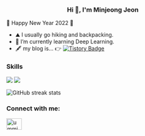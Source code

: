 <!--
**ummjevel/ummjevel** is a ✨ _special_ ✨ repository because its `README.md` (this file) appears on your GitHub profile.

Here are some ideas to get you started:

- 🔭 I’m currently working on ...
- 🌱 I’m currently learning ...
- 👯 I’m looking to collaborate on ...
- 🤔 I’m looking for help with ...
- 💬 Ask me about ...
- 📫 How to reach me: ...
- 😄 Pronouns: ...
- ⚡ Fun fact: ...
-->

<h3 align="center">Hi 👋, I'm Minjeong Jeon</h3>
🐯 Happy New Year 2022 🧧

<!-- - 🔭 I’m currently working on level up. -->
- ⛰ I usually go hiking and backpacking.
- 🌱 I’m currently learning Deep Learning. 
- 🖋 my blog is... 👉
     [![Tistory Badge](https://img.shields.io/badge/Tech%20Blog-555263?style=flat&logoColor=white)](https://mseagle.tistory.com/)



### Skills
<img src="https://img.shields.io/badge/c++-00599C?style=for-the-badge&logo=c%2B%2B&logoColor=white"> <img src="https://img.shields.io/badge/python-3776AB?style=for-the-badge&logo=python&logoColor=white"> 


<!-- ![GitHub stats](https://github-readme-stats.vercel.app/api?username=ummjevel&show_icons=true&count_private=true) -->
![GitHub streak stats](https://github-readme-streak-stats.herokuapp.com/?user=ummjevel)  

<h3 align="left">Connect with me:</h3>
<p align="left">
<!-- <a href="https://instagram.com/ummjevel" target="blank"><img align="center" src="https://raw.githubusercontent.com/rahuldkjain/github-profile-readme-generator/master/src/images/icons/Social/instagram.svg" alt="ummjevel" height="30" width="40" /></a> -->
<a href="https://www.leetcode.com/ummjevel" target="blank"><img align="center" src="https://raw.githubusercontent.com/rahuldkjain/github-profile-readme-generator/master/src/images/icons/Social/leet-code.svg" alt="ummjevel" height="30" width="40" /></a>
</p>
